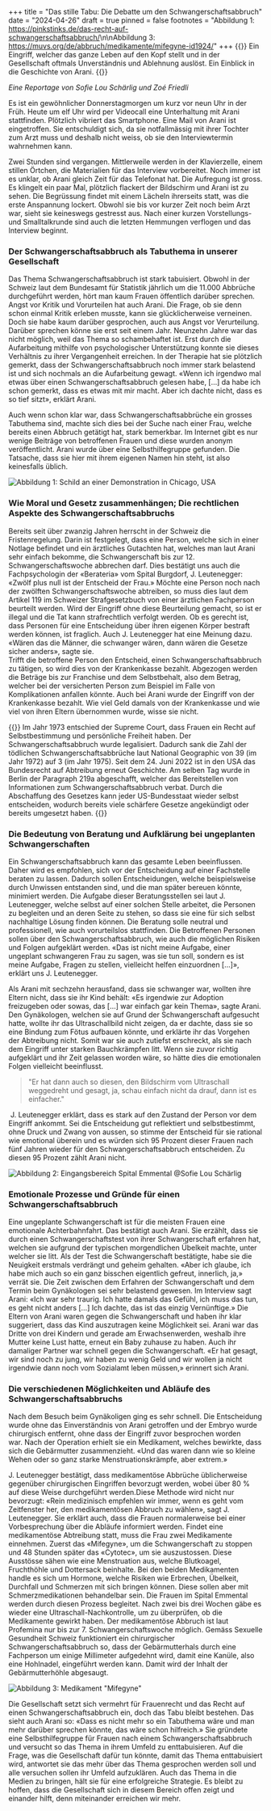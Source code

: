 +++
title = "Das stille Tabu: Die Debatte um den Schwangerschaftsabbruch"
date = "2024-04-26"
draft = true
pinned = false
footnotes = "Abbildung 1: <https://pinkstinks.de/das-recht-auf-schwangerschaftsabbruch/>\n\nAbbildung 3: https://muvs.org/de/abbruch/medikamente/mifegyne-id1924/"
+++
{{<lead>}} Ein Eingriff, welcher das ganze Leben auf den Kopf stellt und in der Gesellschaft oftmals Unverständnis und Ablehnung auslöst. Ein Einblick in die Geschichte von Arani. {{</lead>}}

*Eine Reportage von Sofie Lou Schärlig und Zoé Friedli*

Es ist ein gewöhnlicher Donnerstagmorgen um kurz vor neun Uhr in der Früh. Heute um elf Uhr wird per Videocall eine Unterhaltung mit Arani stattfinden. Plötzlich vibriert das Smartphone. Eine Mail von Arani ist eingetroffen. Sie entschuldigt sich, da sie notfallmässig mit ihrer Tochter zum Arzt muss und deshalb nicht weiss, ob sie den Interviewtermin wahrnehmen kann.

Zwei Stunden sind vergangen. Mittlerweile werden in der Klavierzelle, einem stillen Örtchen, die Materialien für das Interview vorbereitet. Noch immer ist es unklar, ob Arani gleich Zeit für das Telefonat hat. Die Aufregung ist gross. Es klingelt ein paar Mal, plötzlich flackert der Bildschirm und Arani ist zu sehen. Die Begrüssung findet mit einem Lächeln ihrerseits statt, was die erste Anspannung lockert. Obwohl sie bis vor kurzer Zeit noch beim Arzt war, sieht sie keineswegs gestresst aus. Nach einer kurzen Vorstellungs- und Smalltalkrunde sind auch die letzten Hemmungen verflogen und das Interview beginnt. 

### **Der Schwangerschaftsabbruch als Tabuthema in unserer Gesellschaft**

Das Thema Schwangerschaftsabbruch ist stark tabuisiert. Obwohl in der Schweiz laut dem Bundesamt für Statistik jährlich um die 11.000 Abbrüche durchgeführt werden, hört man kaum Frauen öffentlich darüber sprechen. Angst vor Kritik und Vorurteilen hat auch Arani. Die Frage, ob sie denn schon einmal Kritik erleben musste, kann sie glücklicherweise verneinen. Doch sie habe kaum darüber gesprochen, auch aus Angst vor Verurteilung. Darüber sprechen könne sie erst seit einem Jahr. Neunzehn Jahre war das nicht möglich, weil das Thema so schambehaftet ist. Erst durch die Aufarbeitung mithilfe von psychologischer Unterstützung konnte sie dieses Verhältnis zu ihrer Vergangenheit erreichen. In der Therapie hat sie plötzlich gemerkt, dass der Schwangerschaftsabbruch noch immer stark belastend ist und sich nochmals an die Aufarbeitung gewagt. «Wenn ich irgendwo mal etwas über einen Schwangerschaftsabbruch gelesen habe, \[…] da habe ich schon gemerkt, dass es etwas mit mir macht. Aber ich dachte nicht, dass es so tief sitzt», erklärt Arani. 

Auch wenn schon klar war, dass Schwangerschaftsabbrüche ein grosses Tabuthema sind, machte sich dies bei der Suche nach einer Frau, welche bereits einen Abbruch getätigt hat, stark bemerkbar. Im Internet gibt es nur wenige Beiträge von betroffenen Frauen und diese wurden anonym veröffentlicht. Arani wurde über eine Selbsthilfegruppe gefunden. Die Tatsache, dass sie hier mit ihrem eigenen Namen hin steht, ist also keinesfalls üblich.

![Abbildung 1: Schild an einer Demonstration in Chicago, USA](unbenannt.jpg)

### **Wie Moral und Gesetz zusammenhängen; Die rechtlichen Aspekte des Schwangerschaftsabbruchs**

Bereits seit über zwanzig Jahren herrscht in der Schweiz die Fristenregelung. Darin ist festgelegt, dass eine Person, welche sich in einer Notlage befindet und ein ärztliches Gutachten hat, welches man laut Arani sehr einfach bekomme, die Schwangerschaft bis zur 12. Schwangerschaftswoche abbrechen darf. Dies bestätigt uns auch die Fachpsychologin der «Berateria» vom Spital Burgdorf, J. Leutenegger: «Zwölf plus null ist der Entscheid der Frau.» Möchte eine Person noch nach der zwölften Schwangerschaftswoche abtreiben, so muss dies laut dem Artikel 119 im Schweizer Strafgesetzbuch von einer ärztlichen Fachperson beurteilt werden. Wird der Eingriff ohne diese Beurteilung gemacht, so ist er illegal und die Tat kann strafrechtlich verfolgt werden. Ob es gerecht ist, dass Personen für eine Entscheidung über ihren eigenen Körper bestraft werden können, ist fraglich. Auch J. Leutenegger hat eine Meinung dazu. «Wären das die Männer, die schwanger wären, dann wären die Gesetze sicher anders», sagte sie. \
Trifft die betroffene Person den Entscheid, einen Schwangerschaftsabbruch zu tätigen, so wird dies von der Krankenkasse bezahlt. Abgezogen werden die Beträge bis zur Franchise und dem Selbstbehalt, also dem Betrag, welcher bei der versicherten Person zum Beispiel im Falle von Komplikationen anfallen könnte. Auch bei Arani wurde der Eingriff von der Krankenkasse bezahlt. Wie viel Geld damals von der Krankenkasse und wie viel von ihren Eltern übernommen wurde, wisse sie nicht. 

{{<box title="Ausklappbare Box">}} Im Jahr 1973 entschied der Supreme Court, dass Frauen ein Recht auf Selbstbestimmung und persönliche Freiheit haben. Der Schwangerschaftsabbruch wurde legalisiert. Dadurch sank die Zahl der tödlichen Schwangerschaftsabbrüche laut National Geographic von 39 (im Jahr 1972) auf 3 (im Jahr 1975). Seit dem 24. Juni 2022 ist in den USA das Bundesrecht auf Abtreibung erneut Geschichte. Am selben Tag wurde in Berlin der Paragraph 219a abgeschafft, welcher das Bereitstellen von Informationen zum Schwangerschaftsabbruch verbat. Durch die Abschaffung des Gesetzes kann jeder US-Bundesstaat wieder selbst entscheiden, wodurch bereits viele schärfere Gesetze angekündigt oder bereits umgesetzt haben. {{</box>}}

### **Die Bedeutung von Beratung und Aufklärung bei ungeplanten Schwangerschaften**

Ein Schwangerschaftsabbruch kann das gesamte Leben beeinflussen. Daher wird es empfohlen, sich vor der Entscheidung auf einer Fachstelle beraten zu lassen. Dadurch sollen Entscheidungen, welche beispielsweise durch Unwissen entstanden sind, und die man später bereuen könnte, minimiert werden. Die Aufgabe dieser Beratungsstellen sei laut J. Leutenegger, welche selbst auf einer solchen Stelle arbeitet, die Personen zu begleiten und an deren Seite zu stehen, so dass sie eine für sich selbst nachhaltige Lösung finden können. Die Beratung solle neutral und professionell, wie auch vorurteilslos stattfinden. Die Betroffenen Personen sollen über den Schwangerschaftsabbruch, wie auch die möglichen Risiken und Folgen aufgeklärt werden. «Das ist nicht meine Aufgabe, einer ungeplant schwangeren Frau zu sagen, was sie tun soll, sondern es ist meine Aufgabe, Fragen zu stellen, vielleicht helfen einzuordnen \[...]», erklärt uns J. Leutenegger.

Als Arani mit sechzehn herausfand, dass sie schwanger war, wollten ihre Eltern nicht, dass sie ihr Kind behält: «Es irgendwie zur Adoption freizugeben oder sowas, das \[…] war einfach gar kein Thema», sagte Arani. Den Gynäkologen, welchen sie auf Grund der Schwangerschaft aufgesucht hatte, wollte ihr das Ultraschallbild nicht zeigen, da er dachte, dass sie so eine Bindung zum Fötus aufbauen könnte, und erklärte ihr das Vorgehen der Abtreibung nicht. Somit war sie auch zutiefst erschreckt, als sie nach dem Eingriff unter starken Bauchkrämpfen litt. Wenn sie zuvor richtig aufgeklärt und ihr Zeit gelassen worden wäre, so hätte dies die emotionalen Folgen vielleicht beeinflusst. 

> "Er hat dann auch so diesen, den Bildschirm vom Ultraschall weggedreht und gesagt, ja, schau einfach nicht da drauf, dann ist es einfacher."

 J. Leutenegger erklärt, dass es stark auf den Zustand der Person vor dem Eingriff ankommt. Sei die Entscheidung gut reflektiert und selbstbestimmt, ohne Druck und Zwang von aussen, so stimme der Entscheid für sie rational wie emotional überein und es würden sich 95 Prozent dieser Frauen nach fünf Jahren wieder für den Schwangerschaftsabbruch entscheiden. Zu diesen 95 Prozent zählt Arani nicht.

![Abbildung 2: Eingangsbereich Spital Emmental @Sofie Lou Schärlig](img_4780.jpg)

### **Emotionale Prozesse und Gründe für einen Schwangerschaftsabbruch**

Eine ungeplante Schwangerschaft ist für die meisten Frauen eine emotionale Achterbahnfahrt. Das bestätigt auch Arani. Sie erzählt, dass sie durch einen Schwangerschaftstest von ihrer Schwangerschaft erfahren hat, welchen sie aufgrund der typischen morgendlichen Übelkeit machte, unter welcher sie litt. Als der Test die Schwangerschaft bestätigte, habe sie die Neuigkeit erstmals verdrängt und geheim gehalten. «Aber ich glaube, ich habe mich auch so ein ganz bisschen eigentlich gefreut, innerlich, ja,» verrät sie. Die Zeit zwischen dem Erfahren der Schwangerschaft und dem Termin beim Gynäkologen sei sehr belastend gewesen. Im Interview sagt Arani: «Ich war sehr traurig. Ich hatte damals das Gefühl, ich muss das tun, es geht nicht anders \[…] Ich dachte, das ist das einzig Vernünftige.» Die Eltern von Arani waren gegen die Schwangerschaft und haben ihr klar suggeriert, dass das Kind auszutragen keine Möglichkeit sei. Arani war das Dritte von drei Kindern und gerade am Erwachsenwerden, weshalb ihre Mutter keine Lust hatte, erneut ein Baby zuhause zu haben. Auch ihr damaliger Partner war schnell gegen die Schwangerschaft. «Er hat gesagt, wir sind noch zu jung, wir haben zu wenig Geld und wir wollen ja nicht irgendwie dann noch vom Sozialamt leben müssen,» erinnert sich Arani.

### **Die verschiedenen Möglichkeiten und Abläufe des Schwangerschaftsabbruchs**

Nach dem Besuch beim Gynäkoligen ging es sehr schnell. Die Entscheidung wurde ohne das Einverständnis von Arani getroffen und der Embryo wurde chirurgisch entfernt, ohne dass der Eingriff zuvor besprochen worden war. Nach der Operation erhielt sie ein Medikament, welches bewirkte, dass sich die Gebärmutter zusammenzieht. «Und das waren dann wie so kleine Wehen oder so ganz starke Menstruationskrämpfe, aber extrem.» 

J. Leutenegger bestätigt, dass medikamentöse Abbrüche üblicherweise gegenüber chirurgischen Eingriffen bevorzugt werden, wobei über 80 % auf diese Weise durchgeführt werden.Diese Methode wird nicht nur bevorzugt: «Rein medizinisch empfehlen wir immer, wenn es geht vom Zeitfenster her, den medikamentösen Abbruch zu wählen», sagt J. Leutenegger. Sie erklärt auch, dass die Frauen normalerweise bei einer Vorbesprechung über die Abläufe informiert werden. Findet eine medikamentöse Abtreibung statt, muss die Frau zwei Medikamente einnehmen. Zuerst das «Mifegyne», um die Schwangerschaft zu stoppen und 48 Stunden später das «Cytotec», um sie auszustossen. Diese Ausstösse sähen wie eine Menstruation aus, welche Blutkoagel, Fruchthöhle und Dottersack beinhalte. Bei den beiden Medikamenten handle es sich um Hormone, welche Risiken wie Erbrechen, Übelkeit, Durchfall und Schmerzen mit sich bringen können. Diese sollen aber mit Schmerzmedikationen behandelbar sein. Die Frauen im Spital Emmental werden durch diesen Prozess begleitet. Nach zwei bis drei Wochen gäbe es wieder eine Ultraschall-Nachkontrolle, um zu überprüfen, ob die Medikamente gewirkt haben. Der medikamentöse Abbruch ist laut Profemina nur bis zur 7. Schwangerschaftswoche möglich. Gemäss Sexuelle Gesundheit Schweiz funktioniert ein chirurgischer Schwangerschaftsabbruch so, dass der Gebärmutterhals durch eine Fachperson um einige Millimeter aufgedehnt wird, damit eine Kanüle, also eine Hohlnadel, eingeführt werden kann. Damit wird der Inhalt der Gebärmutterhöhle abgesaugt. 

![Abbildung 3: Medikament "Mifegyne"](illu_01_dl_mifegyne.jpg)

Die Gesellschaft setzt sich vermehrt für Frauenrecht und das Recht auf einen Schwangerschaftsabbruch ein, doch das Tabu bleibt bestehen. Das sieht auch Arani so: «Dass es nicht mehr so ein Tabuthema wäre und man mehr darüber sprechen könnte, das wäre schon hilfreich.» Sie gründete eine Selbsthilfegruppe für Frauen nach einem Schwangerschaftsabbruch und versucht so das Thema in ihrem Umfeld zu enttabuisieren. Auf die Frage, was die Gesellschaft dafür tun könnte, damit das Thema enttabuisiert wird, antwortet sie das mehr über das Thema gesprochen werden soll und alle versuchen sollen ihr Umfeld aufzuklären. Auch das Thema in die Medien zu bringen, hält sie für eine erfolgreiche Strategie. Es bleibt zu hoffen, dass die Gesellschaft sich in diesem Bereich offen zeigt und einander hilft, denn miteinander erreichen wir mehr.